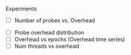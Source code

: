 Experiments

* [ ] Number of probes vs. Overhead
- [ ] Probe overhead distribution 
- [ ] Overhead vs epochs (Overhead time series)
- [ ] Num threads vs overhead
